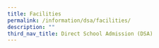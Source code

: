 ```yaml
---
title: Facilities
permalink: /information/dsa/facilities/
description: ""
third_nav_title: Direct School Admission (DSA)
---
```

